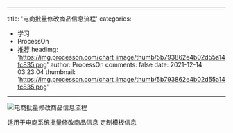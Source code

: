 
---
title: '电商批量修改商品信息流程'
categories: 
 - 学习
 - ProcessOn
 - 推荐
headimg: 'https://img.processon.com/chart_image/thumb/5b793862e4b02d55a14fc835.png'
author: ProcessOn
comments: false
date: 2021-12-14 03:23:04
thumbnail: 'https://img.processon.com/chart_image/thumb/5b793862e4b02d55a14fc835.png'
---

<div>   
<img class="thumb" alt="电商批量修改商品信息流程" src="https://img.processon.com/chart_image/thumb/5b793862e4b02d55a14fc835.png" referrerpolicy="no-referrer">
<p>适用于电商系统批量修改商品信息
定制模板信息</p>  
</div>
            